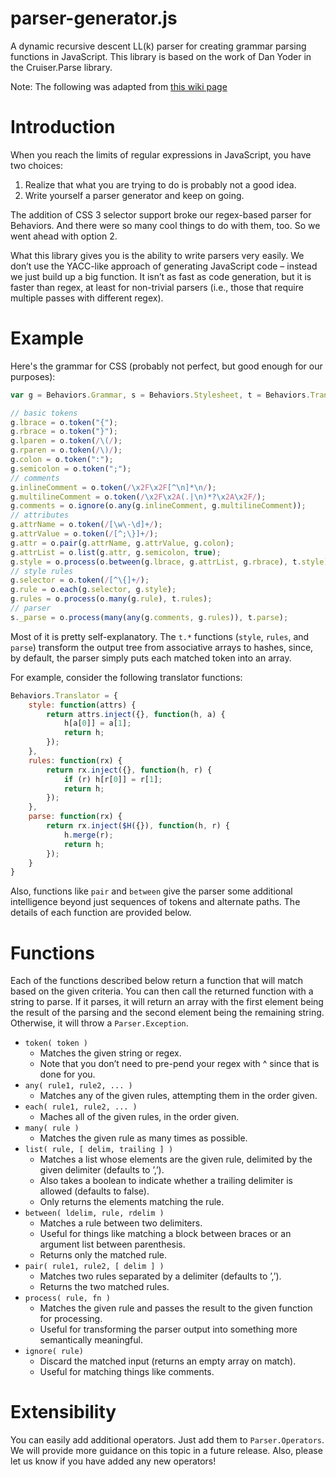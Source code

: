 parser-generator.js
===================

A dynamic recursive descent LL(k) parser for creating grammar parsing functions in JavaScript. This library is based on the work of Dan Yoder in the Cruiser.Parse library.

Note: The following was adapted from [this wiki page](https://code.google.com/p/cruiser/wiki/Parse)

Introduction
============

When you reach the limits of regular expressions in JavaScript, you have two choices:

1. Realize that what you are trying to do is probably not a good idea.
2. Write yourself a parser generator and keep on going.

The addition of CSS 3 selector support broke our regex-based parser for Behaviors. And there were so many cool things to do with them, too. So we went ahead with option 2.

What this library gives you is the ability to write parsers very easily. We don’t use the YACC-like approach of generating JavaScript code – instead we just build up a big function. It isn’t as fast as code generation, but it is faster than regex, at least for non-trivial parsers (i.e., those that require multiple passes with different regex).

Example
=======

Here's the grammar for CSS (probably not perfect, but good enough for our purposes):

```javascript
var g = Behaviors.Grammar, s = Behaviors.Stylesheet, t = Behaviors.Translator, o = Parser.Operators;

// basic tokens
g.lbrace = o.token("{");
g.rbrace = o.token("}");
g.lparen = o.token(/\(/);
g.rparen = o.token(/\)/);
g.colon = o.token(":");
g.semicolon = o.token(";");
// comments
g.inlineComment = o.token(/\x2F\x2F[^\n]*\n/);
g.multilineComment = o.token(/\x2F\x2A(.|\n)*?\x2A\x2F/);
g.comments = o.ignore(o.any(g.inlineComment, g.multilineComment));
// attributes
g.attrName = o.token(/[\w\-\d]+/);
g.attrValue = o.token(/[^;\}]+/);
g.attr = o.pair(g.attrName, g.attrValue, g.colon);
g.attrList = o.list(g.attr, g.semicolon, true);
g.style = o.process(o.between(g.lbrace, g.attrList, g.rbrace), t.style);
// style rules
g.selector = o.token(/[^\{]+/);
g.rule = o.each(g.selector, g.style);
g.rules = o.process(o.many(g.rule), t.rules);
// parser
s._parse = o.process(many(any(g.comments, g.rules)), t.parse);
```

Most of it is pretty self-explanatory. The `t.*` functions (`style`, `rules`, and `parse`) transform the output tree from associative arrays to hashes, since, by default, the parser simply puts each matched token into an array.

For example, consider the following translator functions:

```javascript
Behaviors.Translator = {
	style: function(attrs) {
		return attrs.inject({}, function(h, a) {
			h[a[0]] = a[1];
			return h;
		});
	},
	rules: function(rx) {
		return rx.inject({}, function(h, r) {
			if (r) h[r[0]] = r[1];
			return h;
		});			
	},
	parse: function(rx) {
		return rx.inject($H({}), function(h, r) {
			h.merge(r);
			return h;
		});
	}
}
```

Also, functions like `pair` and `between` give the parser some additional intelligence beyond just sequences of tokens and alternate paths. The details of each function are provided below.

Functions
=========

Each of the functions described below return a function that will match based on the given criteria. You can then call the returned function with a string to parse. If it parses, it will return an array with the first element being the result of the parsing and the second element being the remaining string. Otherwise, it will throw a `Parser.Exception`.

* `token( token )`
  * Matches the given string or regex.
  * Note that you don’t need to pre-pend your regex with ^ since that is done for you.
* `any( rule1, rule2, ... )`
  * Matches any of the given rules, attempting them in the order given.
* `each( rule1, rule2, ... )`
  * Maches all of the given rules, in the order given.
* `many( rule )`
  * Matches the given rule as many times as possible.
* `list( rule, [ delim, trailing ] )`
  * Matches a list whose elements are the given rule, delimited by the given delimiter (defaults to ’,’).
  * Also takes a boolean to indicate whether a trailing delimiter is allowed (defaults to false).
  * Only returns the elements matching the rule.
* `between( ldelim, rule, rdelim )`
  * Matches a rule between two delimiters.
  * Useful for things like matching a block between braces or an argument list between parenthesis.
  * Returns only the matched rule.
* `pair( rule1, rule2, [ delim ] )`
  * Matches two rules separated by a delimiter (defaults to ’,’).
  * Returns the two matched rules.
* `process( rule, fn )`
  * Matches the given rule and passes the result to the given function for processing.
  * Useful for transforming the parser output into something more semantically meaningful.
* `ignore( rule)`
  * Discard the matched input (returns an empty array on match).
  * Useful for matching things like comments.

Extensibility
=============

You can easily add additional operators. Just add them to `Parser.Operators`. We will provide more guidance on this topic in a future release. Also, please let us know if you have added any new operators! 